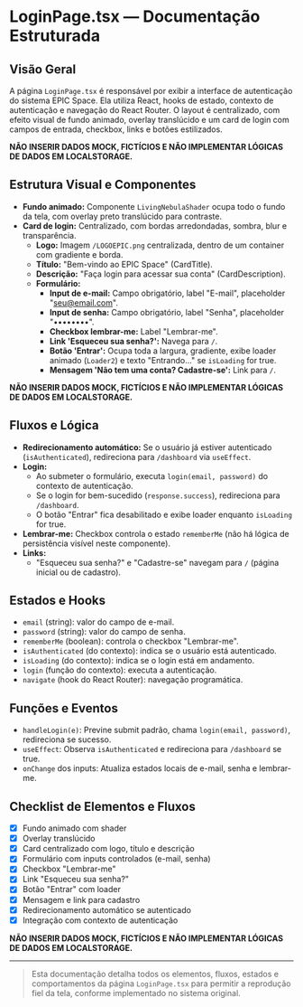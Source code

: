# LoginPage.tsx — Documentação Estruturada

## Visão Geral
A página `LoginPage.tsx` é responsável por exibir a interface de autenticação do sistema EPIC Space. Ela utiliza React, hooks de estado, contexto de autenticação e navegação do React Router. O layout é centralizado, com efeito visual de fundo animado, overlay translúcido e um card de login com campos de entrada, checkbox, links e botões estilizados.

**NÃO INSERIR DADOS MOCK, FICTÍCIOS E NÃO IMPLEMENTAR LÓGICAS DE DADOS EM LOCALSTORAGE.**

## Estrutura Visual e Componentes
- **Fundo animado:** Componente `LivingNebulaShader` ocupa todo o fundo da tela, com overlay preto translúcido para contraste.
- **Card de login:** Centralizado, com bordas arredondadas, sombra, blur e transparência.
  - **Logo:** Imagem `/LOGOEPIC.png` centralizada, dentro de um container com gradiente e borda.
  - **Título:** "Bem-vindo ao EPIC Space" (CardTitle).
  - **Descrição:** "Faça login para acessar sua conta" (CardDescription).
  - **Formulário:**
    - **Input de e-mail:** Campo obrigatório, label "E-mail", placeholder "seu@email.com".
    - **Input de senha:** Campo obrigatório, label "Senha", placeholder "••••••••".
    - **Checkbox lembrar-me:** Label "Lembrar-me".
    - **Link 'Esqueceu sua senha?':** Navega para `/`.
    - **Botão 'Entrar':** Ocupa toda a largura, gradiente, exibe loader animado (`Loader2`) e texto "Entrando..." se `isLoading` for true.
    - **Mensagem 'Não tem uma conta? Cadastre-se':** Link para `/`.

**NÃO INSERIR DADOS MOCK, FICTÍCIOS E NÃO IMPLEMENTAR LÓGICAS DE DADOS EM LOCALSTORAGE.**

## Fluxos e Lógica
- **Redirecionamento automático:** Se o usuário já estiver autenticado (`isAuthenticated`), redireciona para `/dashboard` via `useEffect`.
- **Login:**
  - Ao submeter o formulário, executa `login(email, password)` do contexto de autenticação.
  - Se o login for bem-sucedido (`response.success`), redireciona para `/dashboard`.
  - O botão "Entrar" fica desabilitado e exibe loader enquanto `isLoading` for true.
- **Lembrar-me:** Checkbox controla o estado `rememberMe` (não há lógica de persistência visível neste componente).
- **Links:**
  - "Esqueceu sua senha?" e "Cadastre-se" navegam para `/` (página inicial ou de cadastro).

## Estados e Hooks
- `email` (string): valor do campo de e-mail.
- `password` (string): valor do campo de senha.
- `rememberMe` (boolean): controla o checkbox "Lembrar-me".
- `isAuthenticated` (do contexto): indica se o usuário está autenticado.
- `isLoading` (do contexto): indica se o login está em andamento.
- `login` (função do contexto): executa a autenticação.
- `navigate` (hook do React Router): navegação programática.

## Funções e Eventos
- `handleLogin(e)`: Previne submit padrão, chama `login(email, password)`, redireciona se sucesso.
- `useEffect`: Observa `isAuthenticated` e redireciona para `/dashboard` se true.
- `onChange` dos inputs: Atualiza estados locais de e-mail, senha e lembrar-me.

## Checklist de Elementos e Fluxos
- [x] Fundo animado com shader
- [x] Overlay translúcido
- [x] Card centralizado com logo, título e descrição
- [x] Formulário com inputs controlados (e-mail, senha)
- [x] Checkbox "Lembrar-me"
- [x] Link "Esqueceu sua senha?"
- [x] Botão "Entrar" com loader
- [x] Mensagem e link para cadastro
- [x] Redirecionamento automático se autenticado
- [x] Integração com contexto de autenticação

**NÃO INSERIR DADOS MOCK, FICTÍCIOS E NÃO IMPLEMENTAR LÓGICAS DE DADOS EM LOCALSTORAGE.**

---

> Esta documentação detalha todos os elementos, fluxos, estados e comportamentos da página `LoginPage.tsx` para permitir a reprodução fiel da tela, conforme implementado no sistema original.
